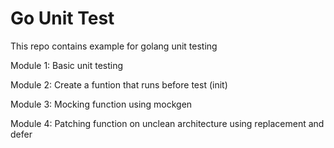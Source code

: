 # Go Unit Test

This repo contains example for golang unit testing

Module 1:
Basic unit testing

Module 2:
Create a funtion that runs before test (init)

Module 3:
Mocking function using mockgen

Module 4:
Patching function on unclean architecture using replacement and defer